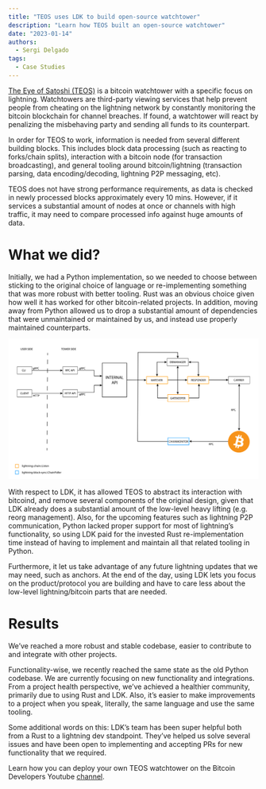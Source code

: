 ```yaml
---
title: "TEOS uses LDK to build open-source watchtower"
description: "Learn how TEOS built an open-source watchtower"
date: "2023-01-14"
authors:
  - Sergi Delgado
tags:
  - Case Studies 
--- 
```


[The Eye of Satoshi (TEOS)](https://github.com/talaia-labs/rust-teos) is a bitcoin watchtower with a specific focus on lightning. Watchtowers are third-party viewing services that help prevent people from cheating on the lightning network by constantly monitoring the bitcoin blockchain for channel breaches. If found, a watchtower will react by penalizing the misbehaving party and sending all funds to its counterpart.

In order for TEOS to work, information is needed from several different building blocks. This includes block data processing (such as reacting to forks/chain splits), interaction with a bitcoin node (for transaction broadcasting), and general tooling around bitcoin/lightning (transaction parsing, data encoding/decoding, lightning P2P messaging, etc). 

TEOS does not have strong performance requirements, as data is checked in newly processed blocks approximately every 10 mins. However, if it services a substantial amount of nodes at once or channels with high traffic, it may need to compare processed info against huge amounts of data.
# What we did?

Initially, we had a Python implementation, so we needed to choose between sticking to the original choice of language or re-implementing something that was more robust with better tooling. Rust was an obvious choice given how well it has worked for other bitcoin-related projects. In addition, moving away from Python allowed us to drop a substantial amount of dependencies that were unmaintained or maintained by us, and instead use properly maintained counterparts.

![TEOS architecture](../assets/teos-architecture-diagram.png)

With respect to LDK, it has allowed TEOS to abstract its interaction with bitcoind, and remove several components of the original design, given that LDK already does a substantial amount of the low-level heavy lifting (e.g. reorg management). Also, for the upcoming features such as lightning P2P communication, Python lacked proper support for most of lightning’s functionality, so using LDK paid for the invested Rust re-implementation time instead of having to implement and maintain all that related tooling in Python.

Furthermore, it let us take advantage of any future lightning updates that we may need, such as anchors. At the end of the day, using LDK lets you focus on the product/protocol you are building and have to care less about the low-level lightning/bitcoin parts that are needed. 
# Results

We’ve reached a more robust and stable codebase, easier to contribute to and integrate with other projects.

Functionality-wise, we recently reached the same state as the old Python codebase. We are currently focusing on new functionality and integrations. From a project health perspective, we’ve achieved a healthier community, primarily due to using Rust and LDK. Also, it’s easier to make improvements to a project when you speak, literally, the same language and use the same tooling. 

Some additional words on this: LDK’s team has been super helpful both from a Rust to a lightning dev standpoint. They’ve helped us solve several issues and have been open to implementing and accepting PRs for new functionality that we required. 

Learn how you can deploy your own TEOS watchtower on the Bitcoin Developers Youtube [channel](https://www.youtube.com/watch?v=8vzNB_NZt2A).